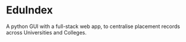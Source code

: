 # EduIndex

A python GUI with a full-stack web app, to centralise placement records across Universities and Colleges.
